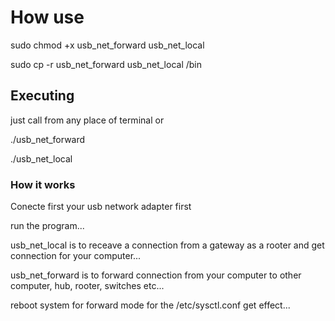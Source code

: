 # How use

sudo chmod +x usb_net_forward usb_net_local

sudo cp -r usb_net_forward usb_net_local /bin

## Executing

just call from any place of terminal or

./usb_net_forward

./usb_net_local

### How it works
Conecte first your usb network adapter first

run the program...

usb_net_local is to receave a connection from a gateway as a rooter and get connection for your computer...

usb_net_forward is to forward connection from your computer to other computer, hub, rooter, switches etc...

reboot system for forward mode for the /etc/sysctl.conf get effect...
